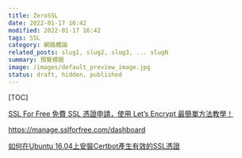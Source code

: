 ```yaml
---
title: ZeroSSL
date: 2022-01-17 16:42
modified: 2022-01-17 16:42
tags: SSL
category: 網路概論
related_posts: slug1, slug2, slug3, ... slugN
summary: 預覽標題
image: /images/default_preview_image.jpg
status: draft, hidden, published
---
```


[TOC]


[SSL For Free 免費 SSL 憑證申請，使用 Let’s Encrypt 最簡單方法教學！](https://free.com.tw/ssl-for-free/)

https://manage.sslforfree.com/dashboard


[如何在Ubuntu 16.04上安裝Certbot產生有效的SSL憑證](https://peterli.website/%E5%A6%82%E4%BD%95%E5%9C%A8ubuntu-16-04%E4%B8%8A%E5%AE%89%E8%A3%9Dcertbot%E7%94%A2%E7%94%9F%E6%9C%89%E6%95%88%E7%9A%84ssl%E6%86%91%E8%AD%89/)
